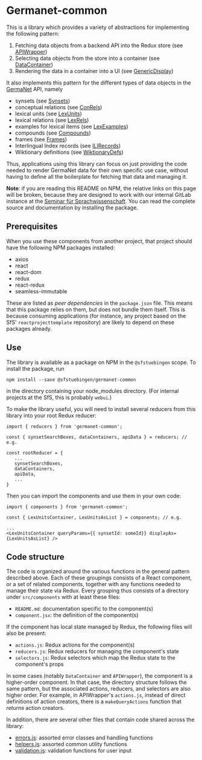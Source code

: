 # Germanet-common

This is a library which provides a variety of abstractions for
implementing the following pattern:

  1. Fetching data objects from a backend API into the Redux store
     (see [APIWrapper](./src/components/APIWrapper))
  2. Selecting data objects from the store into a container (see [DataContainer](./src/components/DataContainer))
  3. Rendering the data in a container into a UI (see [GenericDisplay](./src/components/GenericDisplay))

It also implements this pattern for the different types of data
objects in the [GermaNet](http://www.sfs.uni-tuebingen.de/GermaNet/) API, namely

  - synsets (see [Synsets](./src/components/Synset))
  - conceptual relations (see [ConRels](./src/components/ConRels))
  - lexical units (see [LexUnits](./src/components/LexUnits))
  - lexical relations (see [LexRels](./src/components/LexRels))
  - examples for lexical items (see [LexExamples](./src/components/LexExamples))
  - compounds (see [Compounds](./src/components/Compounds))
  - frames (see [Frames](./src/components/Frames))
  - Interlingual Index records (see [ILIRecords](./src/components/ILIRecords))
  - Wiktionary definitions (see [WiktionaryDefs](./src/components/WiktionaryDefs))

Thus, applications using this library can focus on just providing the
code needed to render GermaNet data for their own specific use case,
without having to define all the boilerplate for fetching that data
and managing it.

**Note**: if you are reading this README on NPM, the relative links on
this page will be broken, because they are designed to work with our
internal GitLab instance at the
[Seminar für Sprachwissenschaft](https://uni-tuebingen.de/fakultaeten/philosophische-fakultaet/fachbereiche/neuphilologie/seminar-fuer-sprachwissenschaft/arbeitsbereiche/allg-sprachwissenschaft-computerlinguistik/).
You can read the complete source and documentation by installing the
package.

## Prerequisites

When you use these components from another project, that project
should have the following NPM packages installed:
  - axios
  - react
  - react-dom
  - redux
  - react-redux
  - seamless-immutable
  
These are listed as *peer dependencies* in the `package.json` file.
This means that this package relies on them, but does not bundle them
itself.  This is because consuming applications (for instance, any
project based on the SfS' `reactprojecttemplate` repository) are
likely to depend on these packages already.

## Use

The library is available as a package on NPM in the `@sfstuebingen`
scope.  To install the package, run
```
npm install --save @sfstuebingen/germanet-common
```
in the directory containing your node_modules directory. (For internal
projects at the SfS, this is probably `webui`.) 

To make the library useful, you will need to install several reducers
from this library into your root Redux reducer:
```
import { reducers } from 'germanet-common';

const { synsetSearchBoxes, dataContainers, apiData } = reducers; // e.g.

const rootReducer = {
   ...
   synsetSearchBoxes,
   dataContainers,
   apiData,
   ...
}
```

Then you can import the components and use them in your own code:
```
import { components } from 'germanet-common';

const { LexUnitsContainer, LexUnitsAsList } = components; // e.g.

...
<LexUnitsContainer queryParams={{ synsetId: someId}} displayAs={LexUnitsAsList} />

```

## Code structure

The code is organized around the various functions in the general
pattern described above.  Each of these groupings consists of a React
component, or a set of related components, together with any functions
needed to manage their state via Redux.  Every grouping thus consists
of a directory under `src/components` with at least these files:

  - `README.md`: documentation specific to the component(s) 
  - `component.jsx`: the definition of the component(s)

If the component has local state managed by Redux, the following files
will also be present:

  - `actions.js`: Redux actions for the component(s)
  - `reducers.js`: Redux reducers for managing the component's state
  - `selectors.js`: Redux selectors which map the Redux state to the
    component's props
    
In some cases (notably `DataContainer` and `APIWrapper`), the
component is a higher-order component. In that case, the directory
structure follows the same pattern, but the associated actions,
reducers, and selectors are also higher order.  For example, in
APIWrapper's `actions.js`, instead of direct definitions of action
creators, there is a `makeQueryActions` function that *returns* action
creators.

In addition, there are several other files that contain code shared
across the library:
  - [errors.js](./src/): assorted error classes and
    handling functions
  - [helpers.js](./src/): assorted common utility
    functions
  - [validation.js](./src/): validation functions for user
    input

